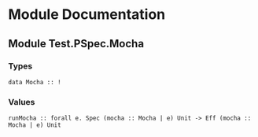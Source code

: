 # Module Documentation

## Module Test.PSpec.Mocha

### Types

    data Mocha :: !


### Values

    runMocha :: forall e. Spec (mocha :: Mocha | e) Unit -> Eff (mocha :: Mocha | e) Unit



